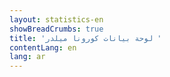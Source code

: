 ```yaml
---
layout: statistics-en
showBreadCrumbs: true
title: 'لوحة بيانات كورونا ميلدر '
contentLang: en
lang: ar
---
```

